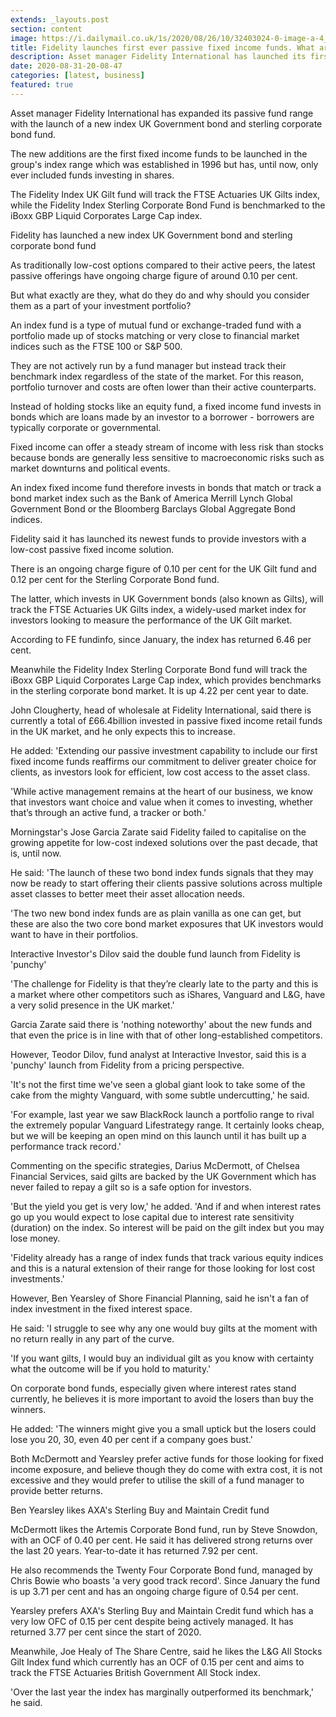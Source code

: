 ```yaml
---
extends: _layouts.post
section: content
image: https://i.dailymail.co.uk/1s/2020/08/26/10/32403024-0-image-a-4_1598434785182.jpg 
title: Fidelity launches first ever passive fixed income funds. What are they and should you invest? 
description: Asset manager Fidelity International has launched its first ever index fixed income funds. But what is an index fund and why should you consider them? We ask the experts what they think. 
date: 2020-08-31-20-08-47 
categories: [latest, business] 
featured: true 
--- 
```

Asset manager Fidelity International has expanded its passive fund range with the launch of a new index UK Government bond and sterling corporate bond fund.

The new additions are the first fixed income funds to be launched in the group's index range which was established in 1996 but has, until now, only ever included funds investing in shares.

The Fidelity Index UK Gilt fund will track the FTSE Actuaries UK Gilts index, while the Fidelity Index Sterling Corporate Bond Fund is benchmarked to the iBoxx GBP Liquid Corporates Large Cap index. 

Fidelity has launched a new index UK Government bond and sterling corporate bond fund

As traditionally low-cost options compared to their active peers, the latest passive offerings have ongoing charge figure of around 0.10 per cent.

But what exactly are they, what do they do and why should you consider them as a part of your investment portfolio?  

An index fund is a type of mutual fund or exchange-traded fund with a portfolio made up of stocks matching or very close to financial market indices such as the FTSE 100 or S&P 500.

They are not actively run by a fund manager but instead track their benchmark index regardless of the state of the market. For this reason, portfolio turnover and costs are often lower than their active counterparts. 

Instead of holding stocks like an equity fund, a fixed income fund invests in bonds which are loans made by an investor to a borrower - borrowers are typically corporate or governmental. 

Fixed income can offer a steady stream of income with less risk than stocks because bonds are generally less sensitive to macroeconomic risks such as market downturns and political events.  

An index fixed income fund therefore invests in bonds that match or track a bond market index such as the Bank of America Merrill Lynch Global Government Bond or the Bloomberg Barclays Global Aggregate Bond indices.  

Fidelity said it has launched its newest funds to provide investors with a low-cost passive fixed income solution. 

There is an ongoing charge figure of 0.10 per cent for the UK Gilt fund and 0.12 per cent for the Sterling Corporate Bond fund.

The latter, which invests in UK Government bonds (also known as Gilts), will track the FTSE Actuaries UK Gilts index, a widely-used market index for investors looking to measure the performance of the UK Gilt market. 

According to FE fundinfo, since January, the index has returned 6.46 per cent. 

Meanwhile the Fidelity Index Sterling Corporate Bond fund will track the iBoxx GBP Liquid Corporates Large Cap index, which provides benchmarks in the sterling corporate bond market. It is up 4.22 per cent year to date.

John Clougherty, head of wholesale at Fidelity International, said there is currently a total of £66.4billion invested in passive fixed income retail funds in the UK market, and he only expects this to increase.

He added: 'Extending our passive investment capability to include our first fixed income funds reaffirms our commitment to deliver greater choice for clients, as investors look for efficient, low cost access to the asset class.

'While active management remains at the heart of our business, we know that investors want choice and value when it comes to investing, whether that’s through an active fund, a tracker or both.' 

Morningstar's Jose Garcia Zarate said Fidelity failed to capitalise on the growing appetite for low-cost indexed solutions over the past decade, that is, until now. 

He said: 'The launch of these two bond index funds signals that they may now be ready to start offering their clients passive solutions across multiple asset classes to better meet their asset allocation needs.

'The two new bond index funds are as plain vanilla as one can get, but these are also the two core bond market exposures that UK investors would want to have in their portfolios. 

Interactive Investor's Dilov said the double fund launch from Fidelity is 'punchy'

'The challenge for Fidelity is that they’re clearly late to the party and this is a market where other competitors such as iShares, Vanguard and L&G, have a very solid presence in the UK market.'  

Garcia Zarate said there is 'nothing noteworthy' about the new funds and that even the price is in line with that of other long-established competitors.

However, Teodor Dilov, fund analyst at Interactive Investor, said this is a 'punchy' launch from Fidelity from a pricing perspective.

'It's not the first time we've seen a global giant look to take some of the cake from the mighty Vanguard, with some subtle undercutting,' he said. 

'For example, last year we saw BlackRock launch a portfolio range to rival the extremely popular Vanguard Lifestrategy range. It certainly looks cheap, but we will be keeping an open mind on this launch until it has built up a performance track record.'

Commenting on the specific strategies, Darius McDermott, of Chelsea Financial Services, said gilts are backed by the UK Government which has never failed to repay a gilt so is a safe option for investors.

'But the yield you get is very low,' he added. 'And if and when interest rates go up you would expect to lose capital due to interest rate sensitivity (duration) on the index. So interest will be paid on the gilt index but you may lose money.

'Fidelity already has a range of index funds that track various equity indices and this is a natural extension of their range for those looking for lost cost investments.'  

However, Ben Yearsley of Shore Financial Planning, said he isn't a fan of index investment in the fixed interest space.   

He said: 'I struggle to see why any one would buy gilts at the moment with no return really in any part of the curve. 

'If you want gilts, I would buy an individual gilt as you know with certainty what the outcome will be if you hold to maturity.'

On corporate bond funds, especially given where interest rates stand currently, he believes it is more important to avoid the losers than buy the winners.

He added: 'The winners might give you a small uptick but the losers could lose you 20, 30, even 40 per cent if a company goes bust.'   

Both McDermott and Yearsley prefer active funds for those looking for fixed income exposure, and believe though they do come with extra cost, it is not excessive and they would prefer to utilise the skill of a fund manager to provide better returns.

Ben Yearsley likes AXA's Sterling Buy and Maintain Credit fund

McDermott likes the Artemis Corporate Bond fund, run by Steve Snowdon, with an OCF of 0.40 per cent. He said it has delivered strong returns over the last 20 years. Year-to-date it has returned 7.92 per cent.

He also recommends the Twenty Four Corporate Bond fund, managed by Chris Bowie who boasts 'a very good track record'. Since January the fund is up 3.71 per cent and has an ongoing charge figure of 0.54 per cent. 

Yearsley prefers AXA's Sterling Buy and Maintain Credit fund which has a very low OFC of 0.15 per cent despite being actively managed. It has returned 3.77 per cent since the start of 2020. 

Meanwhile, Joe Healy of The Share Centre, said he likes the L&G All Stocks Gilt Index fund which currently has an OCF of 0.15 per cent and aims to track the FTSE Actuaries British Government All Stock index. 

'Over the last year the index has marginally outperformed its benchmark,' he said.

